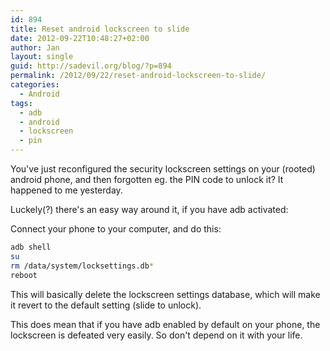 ```yaml
---
id: 894
title: Reset android lockscreen to slide
date: 2012-09-22T10:48:27+02:00
author: Jan
layout: single
guid: http://sadevil.org/blog/?p=894
permalink: /2012/09/22/reset-android-lockscreen-to-slide/
categories:
  - Android
tags:
  - adb
  - android
  - lockscreen
  - pin
---
```

You've just reconfigured the security lockscreen settings on your (rooted) android phone, and then forgotten eg. the PIN code to unlock it? It happened to me yesterday.

Luckely(?) there's an easy way around it, if you have adb activated:

Connect your phone to your computer, and do this:

```bash
adb shell
su
rm /data/system/locksettings.db*
reboot
```

This will basically delete the lockscreen settings database, which will make it revert to the default setting (slide to unlock).

This does mean that if you have adb enabled by default on your phone, the lockscreen is defeated very easily. So don't depend on it with your life.